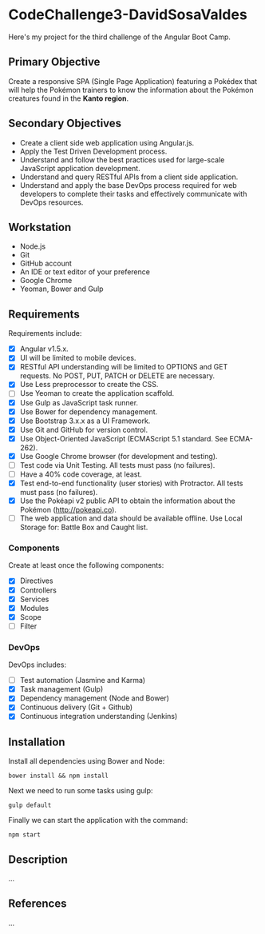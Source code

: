 # CodeChallenge3-DavidSosaValdes

Here's my project for the third challenge of the Angular Boot Camp.

## Primary Objective

Create a responsive SPA (Single Page Application) featuring a Pokédex that will help the Pokémon trainers to know the information about the Pokémon creatures found in the **Kanto region**.

## Secondary Objectives

* Create a client side web application using Angular.js.
* Apply the Test Driven Development process.
* Understand and follow the best practices used for large-scale JavaScript application development.
* Understand and query RESTful APIs from a client side application.
* Understand and apply the base DevOps process required for web developers to complete their tasks and effectively communicate with DevOps resources.

## Workstation

* Node.js
* Git
* GitHub account
* An IDE or text editor of your preference
* Google Chrome
* Yeoman, Bower and Gulp

## Requirements

Requirements include:

- [x] Angular v1.5.x.
- [x] UI will be limited to mobile devices.
- [x] RESTful API understanding will be limited to OPTIONS and GET requests. No POST, PUT, PATCH or DELETE are necessary.
- [x] Use Less preprocessor to create the CSS.
- [ ] Use Yeoman to create the application scaffold.
- [x] Use Gulp as JavaScript task runner.
- [x] Use Bower for dependency management.
- [x] Use Bootstrap 3.x.x as a UI Framework.
- [x] Use Git and GitHub for version control.
- [x] Use Object-Oriented JavaScript (ECMAScript 5.1 standard. See ECMA-262).
- [x] Use Google Chrome browser (for development and testing).
- [ ] Test code via Unit Testing. All tests must pass (no failures).
- [ ] Have a 40% code coverage, at least.
- [x] Test end-to-end functionality (user stories) with Protractor. All tests must pass (no failures).
- [x] Use the Pokéapi v2 public API to obtain the information about the Pokémon (http://pokeapi.co).
- [ ] The web application and data should be available offline. Use Local Storage for: Battle Box and Caught list.

### Components

Create at least once the following components:

- [x] Directives
- [x] Controllers
- [x] Services
- [x] Modules
- [x] Scope
- [ ] Filter

### DevOps

DevOps includes:

- [ ] Test automation (Jasmine and Karma)
- [x] Task management (Gulp)
- [x] Dependency management (Node and Bower)
- [x] Continuous delivery (Git + Github)
- [x] Continuous integration understanding (Jenkins)

## Installation

Install all dependencies using Bower and Node:

    bower install && npm install

Next we need to run some tasks using gulp:

    gulp default

Finally we can start the application with the command:

    npm start

## Description

...

## References

...
